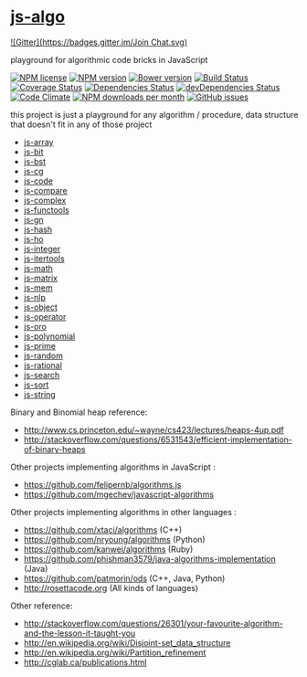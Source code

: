 [js-algo](http://aureooms.github.io/js-algo)
====
[![Gitter](https://badges.gitter.im/Join Chat.svg)](https://gitter.im/aureooms/js-algo?utm_source=badge&utm_medium=badge&utm_campaign=pr-badge&utm_content=badge)

playground for algorithmic code bricks in JavaScript

[![NPM license](http://img.shields.io/npm/l/aureooms-js-algo.svg?style=flat)](https://raw.githubusercontent.com/aureooms/js-algo/master/LICENSE)
[![NPM version](http://img.shields.io/npm/v/aureooms-js-algo.svg?style=flat)](https://www.npmjs.org/package/aureooms-js-algo)
[![Bower version](http://img.shields.io/bower/v/aureooms-js-algo.svg?style=flat)](http://bower.io/search/?q=aureooms-js-algo)
[![Build Status](http://img.shields.io/travis/aureooms/js-algo.svg?style=flat)](https://travis-ci.org/aureooms/js-algo)
[![Coverage Status](http://img.shields.io/coveralls/aureooms/js-algo.svg?style=flat)](https://coveralls.io/r/aureooms/js-algo)
[![Dependencies Status](http://img.shields.io/david/aureooms/js-algo.svg?style=flat)](https://david-dm.org/aureooms/js-algo#info=dependencies)
[![devDependencies Status](http://img.shields.io/david/dev/aureooms/js-algo.svg?style=flat)](https://david-dm.org/aureooms/js-algo#info=devDependencies)
[![Code Climate](http://img.shields.io/codeclimate/github/aureooms/js-algo.svg?style=flat)](https://codeclimate.com/github/aureooms/js-algo)
[![NPM downloads per month](http://img.shields.io/npm/dm/aureooms-js-algo.svg?style=flat)](https://www.npmjs.org/package/aureooms-js-algo)
[![GitHub issues](http://img.shields.io/github/issues/aureooms/js-algo.svg?style=flat)](https://github.com/aureooms/js-algo/issues)



this project is just a playground for any algorithm / procedure, data structure that doesn't fit in any of those project

  - [js-array](https://github.com/aureooms/js-array)
  - [js-bit](https://github.com/aureooms/js-bit)
  - [js-bst](https://github.com/aureooms/js-bst)
  - [js-cg](https://github.com/aureooms/js-cg)
  - [js-code](https://github.com/aureooms/js-code)
  - [js-compare](https://github.com/aureooms/js-compare)
  - [js-complex](https://github.com/aureooms/js-complex)
  - [js-functools](https://github.com/aureooms/js-functools)
  - [js-gn](https://github.com/aureooms/js-gn)
  - [js-hash](https://github.com/aureooms/js-hash)
  - [js-ho](https://github.com/aureooms/js-ho)
  - [js-integer](https://github.com/aureooms/js-integer)
  - [js-itertools](https://github.com/aureooms/js-itertools)
  - [js-math](https://github.com/aureooms/js-math)
  - [js-matrix](https://github.com/aureooms/js-matrix)
  - [js-mem](https://github.com/aureooms/js-mem)
  - [js-nlp](https://github.com/aureooms/js-nlp)
  - [js-object](https://github.com/aureooms/js-object)
  - [js-operator](https://github.com/aureooms/js-operator)
  - [js-oro](https://github.com/aureooms/js-oro)
  - [js-polynomial](https://github.com/aureooms/js-polynomial)
  - [js-prime](https://github.com/aureooms/js-prime)
  - [js-random](https://github.com/aureooms/js-random)
  - [js-rational](https://github.com/aureooms/js-rational)
  - [js-search](https://github.com/aureooms/js-search)
  - [js-sort](https://github.com/aureooms/js-sort)
  - [js-string](https://github.com/aureooms/js-string)


Binary and Binomial heap reference:

  - http://www.cs.princeton.edu/~wayne/cs423/lectures/heaps-4up.pdf
  - http://stackoverflow.com/questions/6531543/efficient-implementation-of-binary-heaps


Other projects implementing algorithms in JavaScript :

  - https://github.com/felipernb/algorithms.js
  - https://github.com/mgechev/javascript-algorithms

Other projects implementing algorithms in other languages :

  - https://github.com/xtaci/algorithms (C++)
  - https://github.com/nryoung/algorithms (Python)
  - https://github.com/kanwei/algorithms (Ruby)
  - https://github.com/phishman3579/java-algorithms-implementation (Java)
  - https://github.com/patmorin/ods (C++, Java, Python)
  - http://rosettacode.org (All kinds of languages)

Other reference:

  - http://stackoverflow.com/questions/26301/your-favourite-algorithm-and-the-lesson-it-taught-you
  - http://en.wikipedia.org/wiki/Disjoint-set_data_structure
  - http://en.wikipedia.org/wiki/Partition_refinement
  - http://cglab.ca/publications.html

